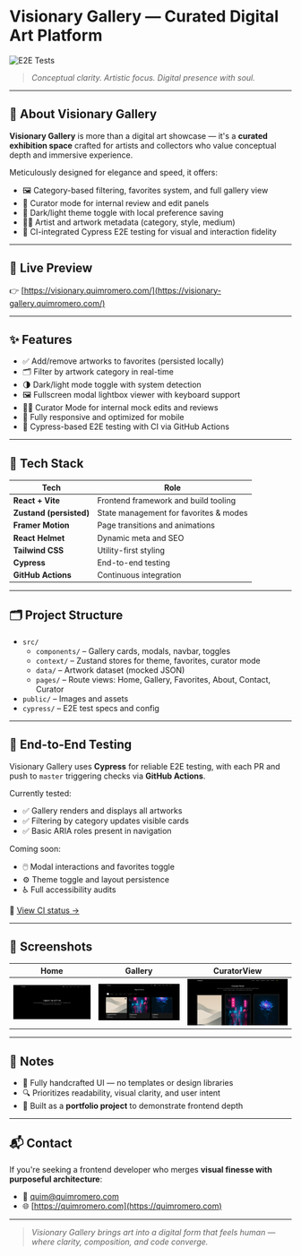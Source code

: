 # Visionary Gallery — Curated Digital Art Platform

![E2E Tests](https://github.com/quim-romero/visionary-gallery/actions/workflows/e2e.yml/badge.svg)

> _Conceptual clarity. Artistic focus. Digital presence with soul._

---

## 🧭 About Visionary Gallery

**Visionary Gallery** is more than a digital art showcase — it's a **curated exhibition space** crafted for artists and collectors who value conceptual depth and immersive experience.

Meticulously designed for elegance and speed, it offers:
- 🖼️ Category-based filtering, favorites system, and full gallery view  
- 🎨 Curator mode for internal review and edit panels  
- 🌙 Dark/light theme toggle with local preference saving  
- 🧑‍🎨 Artist and artwork metadata (category, style, medium)  
- 🧪 CI-integrated Cypress E2E testing for visual and interaction fidelity  

---

## 🚀 Live Preview

👉 [https://visionary.quimromero.com/](https://visionary-gallery.quimromero.com/)

---

## ✨ Features

- ✅ Add/remove artworks to favorites (persisted locally)
- 🗂️ Filter by artwork category in real-time
- 🌗 Dark/light mode toggle with system detection
- 🖼️ Fullscreen modal lightbox viewer with keyboard support
- 👩‍🎨 Curator Mode for internal mock edits and reviews
- 📱 Fully responsive and optimized for mobile
- 🧪 Cypress-based E2E testing with CI via GitHub Actions

---

## 🧠 Tech Stack

| Tech                        | Role                                    |
|-----------------------------|-----------------------------------------|
| **React + Vite**            | Frontend framework and build tooling    |
| **Zustand (persisted)**     | State management for favorites & modes  |
| **Framer Motion**           | Page transitions and animations         |
| **React Helmet**            | Dynamic meta and SEO                    |
| **Tailwind CSS**            | Utility-first styling                   |
| **Cypress**                 | End-to-end testing                      |
| **GitHub Actions**          | Continuous integration                  |

---

## 🗂 Project Structure

- `src/`
  - `components/` – Gallery cards, modals, navbar, toggles
  - `context/` – Zustand stores for theme, favorites, curator mode
  - `data/` – Artwork dataset (mocked JSON)
  - `pages/` – Route views: Home, Gallery, Favorites, About, Contact, Curator
- `public/` – Images and assets
- `cypress/` – E2E test specs and config

---

## 🧪 End-to-End Testing

Visionary Gallery uses **Cypress** for reliable E2E testing, with each PR and push to `master` triggering checks via **GitHub Actions**.

Currently tested:
- ✅ Gallery renders and displays all artworks
- ✅ Filtering by category updates visible cards
- ✅ Basic ARIA roles present in navigation

Coming soon:
- 🖱️ Modal interactions and favorites toggle
- ⚙️ Theme toggle and layout persistence
- ♿️ Full accessibility audits

🧪 [View CI status →](https://github.com/quim-romero/visionary-gallery/actions)

---

## 📸 Screenshots

| Home | Gallery | CuratorView |
|------|---------|-----------|
| ![Home](./screenshots/home.png) | ![Gallery](./screenshots/gallery.png) | ![Favorites](./screenshots/curator.png) |

---

## 🧩 Notes

- 🧠 Fully handcrafted UI — no templates or design libraries
- 🔍 Prioritizes readability, visual clarity, and user intent
- 🚀 Built as a **portfolio project** to demonstrate frontend depth

---

## 📬 Contact

If you're seeking a frontend developer who merges **visual finesse with purposeful architecture**:

- 📧 quim@quimromero.com  
- 🌐 [https://quimromero.com](https://quimromero.com)

---

> _Visionary Gallery brings art into a digital form that feels human —  
> where clarity, composition, and code converge._
